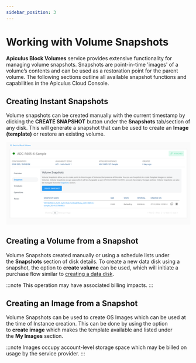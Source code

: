 ```yaml
---
sidebar_position: 3
---
```

# Working with Volume Snapshots

**Apiculus Block Volumes** service provides extensive functionality for managing volume snapshots. Snapshots are point-in-time 'images' of a volume’s contents and can be used as a restoration point for the parent volume. The following sections outline all available snapshot functions and capabilities in the Apiculus Cloud Console.

## Creating Instant Snapshots

Volume snapshots can be created manually with the current timestamp by clicking the **CREATE SNAPSHOT** button under the **Snapshots** tab/section of any disk. This will generate a snapshot that can be used to create an **Image (template)** or restore an existing volume.

![Working with Volume Snapshots](img/WorkingwithVolumeSnapshots.png)

## Creating a Volume from a Snapshot

Volume Snapshots created manually or using a schedule lists under the **Snapshots** section of disk details. To create a new data disk using a snapshot, the option to **create volume** can be used, which will initiate a purchase flow similar to [creating a data disk](/docs/Subscribers/Storage/BlockVolumes/CreatingDataDisk).

:::note
This operation may have associated billing impacts.
:::

## Creating an Image from a Snapshot

Volume Snapshots can be used to create OS Images which can be used at the time of Instance creation. This can be done by using the option to **create image** which makes the template available and listed under the **My Images** section.

:::note
Images occupy account-level storage space which may be billed on usage by the service provider.
:::





